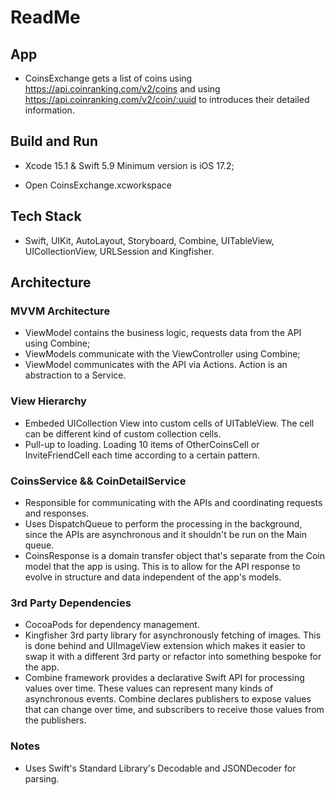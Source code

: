 # ReadMe

## App

- CoinsExchange gets a list of coins using https://api.coinranking.com/v2/coins and using https://api.coinranking.com/v2/coin/:uuid to introduces their detailed information.

## Build and Run

- Xcode 15.1 & Swift 5.9 Minimum version is iOS 17.2;

- Open CoinsExchange.xcworkspace

## Tech Stack

- Swift, UIKit, AutoLayout, Storyboard, Combine, UITableView, UICollectionView, URLSession and Kingfisher.

## Architecture

### MVVM Architecture

- ViewModel contains the business logic, requests data from the API using Combine;
- ViewModels communicate with the ViewController using Combine;
- ViewModel communicates with the API via Actions. Action is an abstraction to a Service.

### View Hierarchy

- Embeded UICollection View into custom cells of UITableView. The cell can be different kind of custom collection cells.
- Pull-up to loading. Loading 10 items of OtherCoinsCell or InviteFriendCell each time according to a certain pattern.

### CoinsService && CoinDetailService

- Responsible for communicating with the APIs and coordinating requests and responses.
- Uses DispatchQueue to perform the processing in the background, since the APIs are asynchronous and it shouldn't be run on the Main queue.
- CoinsResponse is a domain transfer object that's separate from the Coin model that the app is using. This is to allow for the API response to evolve in structure and data independent of the app's models.

### 3rd Party Dependencies

- CocoaPods for dependency management.
- Kingfisher 3rd party library for asynchronously fetching of images. This is done behind and UIImageView extension which makes it easier to swap it with a different 3rd party or refactor into something bespoke for the app.
- Combine framework provides a declarative Swift API for processing values over time. These values can represent many kinds of asynchronous events. Combine declares publishers to expose values that can change over time, and subscribers to receive those values from the publishers.

### Notes

- Uses Swift's Standard Library's Decodable and JSONDecoder for parsing.
